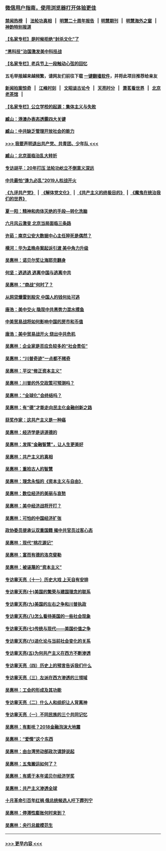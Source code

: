 ### [微信用户指南，使用浏览器打开体验更佳](https://github.com/gfw-breaker/banned-news1/blob/master/indexes/wechat-guide.md?t=0)
#### [禁闻热榜](热点新闻.md?t=0)  &nbsp;&nbsp;|&nbsp;&nbsp; [法轮功真相](https://github.com/gfw-breaker/truth/blob/master/README.md?t=0) &nbsp;&nbsp;|&nbsp;&nbsp; [明慧二十周年报告](https://github.com/gfw-breaker/mh-reports/blob/master/README.md?t=0) &nbsp;&nbsp;|&nbsp;&nbsp;[明慧期刊](https://github.com/gfw-breaker/mh-qikan) &nbsp;&nbsp;|&nbsp;&nbsp; [明慧海外之窗](https://github.com/gfw-breaker/mh-news/blob/master/README.md?t=0) &nbsp;&nbsp;|&nbsp;&nbsp; [神韵特别报道](https://github.com/gfw-breaker/mh-news/blob/master/shenyun.md?t=0)
#### [【名家专栏】是时候拒绝“封杀文化”了](../pages/nsc423/n11814093.md?t=02131711) 
#### [“黑科技”治国激发美中科技战](../pages/nsc423/n11638056.md?t=02131711) 
#### [【名家专栏】老兵节上一段触动心弦的回忆](../pages/nsc423/n11646016.md?t=02131711) 
#### 五毛举报越来越频繁，请网友们前往下载 [一键翻墙软件](https://github.com/gfw-breaker/ssr-accounts)，并将此项目推荐给亲友
#### [新闻拍案惊奇](https://github.com/gfw-breaker/banned-news1/blob/master/pages/link4.md) &nbsp;&nbsp;|&nbsp;&nbsp; [江峰时刻](https://github.com/gfw-breaker/banned-news1/blob/master/pages/link4.md) &nbsp;&nbsp;|&nbsp;&nbsp; [文昭谈古论今](https://github.com/gfw-breaker/banned-news1/blob/master/pages/link4.md) &nbsp;&nbsp;|&nbsp;&nbsp; [天亮时分](https://github.com/gfw-breaker/banned-news1/blob/master/pages/link4.md) &nbsp;&nbsp;|&nbsp;&nbsp; [萧茗看世界](https://github.com/gfw-breaker/banned-news1/blob/master/pages/link4.md) &nbsp;&nbsp;|&nbsp;&nbsp; [北京老茶馆](https://github.com/gfw-breaker/banned-news1/blob/master/pages/link4.md) &nbsp;&nbsp;|&nbsp;&nbsp; 
#### [【名家专栏】公立学校的起源：集体主义与失败](../pages/nsc423/n11601833.md?t=02131711) 
#### [臧山：港澳办表态透露四大关键](../pages/nsc423/n11421628.md?t=02131711) 
#### [臧山：中共缺乏管理开放社会的能力](../pages/nsc423/n11407457.md?t=02131711) 
#### [>>> 我要声明退出共产党、共青团、少年队 <<<](https://github.com/begood0513/goodnews/blob/master/quit/letter.md) 
#### [臧山：北京面临治乱大转折](../pages/nsc423/n11406895.md?t=02131711) 
#### [专访胡平：20年打压 法轮功屹立不倒意义深远](../pages/nsc423/n11398800.md?t=02131711) 
#### [中共最怕“逢九必乱”2019人权战开火](../pages/nsc423/n11385248.md?t=02131711) 
#### [《九评共产党》](https://github.com/begood0513/9ping.md/blob/master/README.md) &nbsp;|&nbsp; [《解体党文化》](../../../../jtdwh.md/blob/master/README.md)  &nbsp;|&nbsp; [《共产主义的终极目的》](../../../../gczydzjmd.md/blob/master/README.md) &nbsp;|&nbsp; [《魔鬼在统治我们的世界》](../../../../mgztzwmdsj.md/blob/master/README.md) 
#### [夏一阳：精神和肉体灭绝的手段—转化洗脑](../pages/nsc423/n11368250.md?t=02131711) 
#### [六月风云激变 北京当局面临三条路](../pages/nsc423/n11313668.md?t=02131711) 
#### [许茹：南京公安大数据中心主任猝死是偶然？](../pages/nsc423/n11064744.md?t=02131711) 
#### [横河：华为孟晚舟案起诉引渡 美中角力升级](../pages/nsc423/n11027230.md?t=02131711) 
#### [吴惠林：诺贝尔奖让海耶克翻身](../pages/nsc423/n10890049.md?t=02131711) 
#### [何坚：逃逃逃 逃离中国与逃离中共](../pages/nsc423/n10592891.md?t=02131711) 
#### [吴惠林：“商战”何时了？](../pages/nsc423/n10573558.md?t=02131711) 
#### [从网贷爆雷到股灾 中国人的钱何处可逃](../pages/nsc423/n10572800.md?t=02131711) 
#### [唐浩：美中交火 隐现中共黑势力混水摸鱼](../pages/nsc423/n10544040.md?t=02131711) 
#### [中美贸易战将如何影响中国的房市和币值](../pages/nsc423/n10543697.md?t=02131711) 
#### [唐浩：美中贸易战开火 烧出中共危机](../pages/nsc423/n10540126.md?t=02131711) 
#### [吴惠林：企业家是否应负较多的“社会责任”](../pages/nsc423/n10535022.md?t=02131711) 
#### [吴惠林：“川普奇迹”一点都不稀奇](../pages/nsc423/n10512808.md?t=02131711) 
#### [吴惠林：平议“修正资本主义”](../pages/nsc423/n10495724.md?t=02131711) 
#### [吴惠林：川普的外交政策可预测吗？](../pages/nsc423/n10462387.md?t=02131711) 
#### [吴惠林：“全球化”会终结吗？](../pages/nsc423/n10452838.md?t=02131711) 
#### [吴惠林：有“德”才能走向民主化金融创新之路](../pages/nsc423/n10432292.md?t=02131711) 
#### [获奖作家：这共产主义是一种癌](../pages/nsc423/n10431541.md?t=02131711) 
#### [吴惠林：经济学是讲道德的](../pages/nsc423/n10398014.md?t=02131711) 
#### [吴惠林：发挥“金融智慧”，让人生更美好](../pages/nsc423/n10375019.md?t=02131711) 
#### [吴惠林：共产主义的真相](../pages/nsc423/n10351394.md?t=02131711) 
#### [吴惠林：重拾古人的智慧](../pages/nsc423/n10337691.md?t=02131711) 
#### [吴惠林：理念永恒的《资本主义与自由》](../pages/nsc423/n10316274.md?t=02131711) 
#### [吴惠林：数位经济的美丽与哀愁](../pages/nsc423/n10292946.md?t=02131711) 
#### [吴惠林：美中经济战将开打？](../pages/nsc423/n10258825.md?t=02131711) 
#### [吴惠林：可怕的中国经济扩张](../pages/nsc423/n10219147.md?t=02131711) 
#### [政协委员提承认双重国籍 揭中共官员过客心态](../pages/nsc423/n10208809.md?t=02131711) 
#### [吴惠林：现代“桃花源记”](../pages/nsc423/n10185234.md?t=02131711) 
#### [吴惠林：富而有德的洛克斐勒](../pages/nsc423/n10142264.md?t=02131711) 
#### [吴惠林：被诬蔑的“资本主义”](../pages/nsc423/n10124816.md?t=02131711) 
#### [专访章天亮（十一）历史大戏 上天自有安排](../pages/nsc423/n10094905.md?t=02131711) 
#### [专访章天亮(十)美国的繁荣与建国理念的联系](../pages/nsc423/n10094899.md?t=02131711) 
#### [专访章天亮(九)美国的左右之争和川普执政](../pages/nsc423/n10094889.md?t=02131711) 
#### [专访章天亮(八)怎么看待美国的一些社会现象](../pages/nsc423/n10094857.md?t=02131711) 
#### [专访章天亮(七)传统与现代——美国价值之争](../pages/nsc423/n10093140.md?t=02131711) 
#### [专访章天亮(六)进化论与当前社会变化的关系](../pages/nsc423/n10092036.md?t=02131711) 
#### [专访章天亮(五)为何共产主义在西方不断渗透](../pages/nsc423/n10083620.md?t=02131711) 
#### [专访章天亮（四）历史上的预言告诉我们什么](../pages/nsc423/n10083606.md?t=02131711) 
#### [专访章天亮（三）左派在西方渗透的三领域](../pages/nsc423/n10081115.md?t=02131711) 
#### [吴惠林：工会的形成及其功能](../pages/nsc423/n10080633.md?t=02131711) 
#### [专访章天亮（二）什么人和组织让人背离神](../pages/nsc423/n10076637.md?t=02131711) 
#### [专访章天亮（一）不同民族的三个共同记忆](../pages/nsc423/n10074188.md?t=02131711) 
#### [吴惠林：有影呒？2018金融泡沫大地震](../pages/nsc423/n10040534.md?t=02131711) 
#### [吴惠林：“爱情”这个东西](../pages/nsc423/n10019423.md?t=02131711) 
#### [吴惠林：由台湾劳动部政次请辞说起](../pages/nsc423/n9979679.md?t=02131711) 
#### [吴惠林：五鬼搬运如何了？](../pages/nsc423/n9925338.md?t=02131711) 
#### [吴惠林：有感于本年诺贝尔经济学奖](../pages/nsc423/n9871883.md?t=02131711) 
#### [吴惠林：共产主义渗透全球](../pages/nsc423/n9812748.md?t=02131711) 
#### [十月革命引百年红祸 俄总统候选人吁下葬列宁](../pages/nsc423/n9810182.md?t=02131711) 
#### [吴惠林：停滞性膨胀何时来到？](../pages/nsc423/n9764136.md?t=02131711) 
#### [吴惠林：央行总裁模范生](../pages/nsc423/n9728134.md?t=02131711) 

----
#### [ >>> 更早内容 <<< ](../indexes/nsc423-earlier.md)
